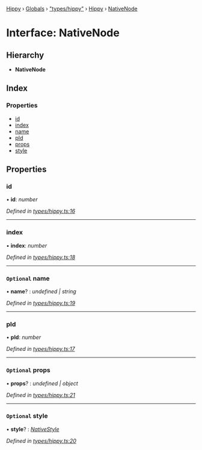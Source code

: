 [Hippy](../README.md) › [Globals](../globals.md) › ["types/hippy"](../modules/_types_hippy_.md) › [Hippy](../modules/_types_hippy_.hippy.md) › [NativeNode](_types_hippy_.hippy.nativenode.md)

# Interface: NativeNode

## Hierarchy

* **NativeNode**

## Index

### Properties

* [id](_types_hippy_.hippy.nativenode.md#id)
* [index](_types_hippy_.hippy.nativenode.md#index)
* [name](_types_hippy_.hippy.nativenode.md#optional-name)
* [pId](_types_hippy_.hippy.nativenode.md#pid)
* [props](_types_hippy_.hippy.nativenode.md#optional-props)
* [style](_types_hippy_.hippy.nativenode.md#optional-style)

## Properties

###  id

• **id**: *number*

*Defined in [types/hippy.ts:16](https://github.com/jeromehan/Hippy/blob/6216275/types/hippy.ts#L16)*

___

###  index

• **index**: *number*

*Defined in [types/hippy.ts:18](https://github.com/jeromehan/Hippy/blob/6216275/types/hippy.ts#L18)*

___

### `Optional` name

• **name**? : *undefined | string*

*Defined in [types/hippy.ts:19](https://github.com/jeromehan/Hippy/blob/6216275/types/hippy.ts#L19)*

___

###  pId

• **pId**: *number*

*Defined in [types/hippy.ts:17](https://github.com/jeromehan/Hippy/blob/6216275/types/hippy.ts#L17)*

___

### `Optional` props

• **props**? : *undefined | object*

*Defined in [types/hippy.ts:21](https://github.com/jeromehan/Hippy/blob/6216275/types/hippy.ts#L21)*

___

### `Optional` style

• **style**? : *[NativeStyle](_types_hippy_.hippy.nativestyle.md)*

*Defined in [types/hippy.ts:20](https://github.com/jeromehan/Hippy/blob/6216275/types/hippy.ts#L20)*
